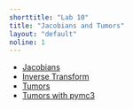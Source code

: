 ```yaml
---
shorttitle: "Lab 10"
title: "Jacobians and Tumors"
layout: "default"
noline: 1
---
```


- [Jacobians](../wiki/VariableTransforms.html)
- [Inverse Transform](../wiki/inversetransform.html)
- [Tumors](../wiki/tumorlab.html)
- [Tumors with pymc3](../wiki/tumor_pymc3.html)
